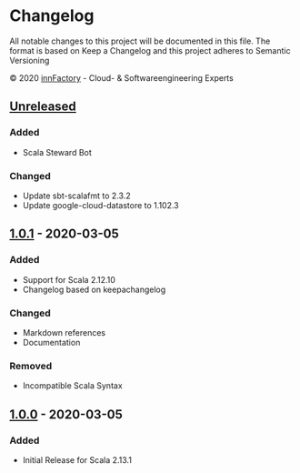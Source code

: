# Changelog
All notable changes to this project will be documented in this file.
The format is based on Keep a Changelog and this project adheres to Semantic Versioning

&copy; 2020 [innFactory](https://innFactory.de) - Cloud- & Softwareengineering Experts

## [Unreleased]
### Added
- Scala Steward Bot

### Changed
- Update sbt-scalafmt to 2.3.2 
- Update google-cloud-datastore to 1.102.3

## [1.0.1] - 2020-03-05
### Added
- Support for Scala 2.12.10
- Changelog based on keepachangelog

### Changed
- Markdown references 
- Documentation

### Removed
- Incompatible Scala Syntax

## [1.0.0] - 2020-03-05
### Added
- Initial Release for Scala 2.13.1

[Unreleased]: https://github.com/innFactory/akka-persistence-gcp-datastore/compare/v1.0.1...HEAD
[1.0.1]: https://github.com/innFactory/akka-persistence-gcp-datastore/compare/v1.0.0...v1.0.1
[1.0.0]: https://github.com/innFactory/akka-persistence-gcp-datastore/releases/tag/v1.0.0
